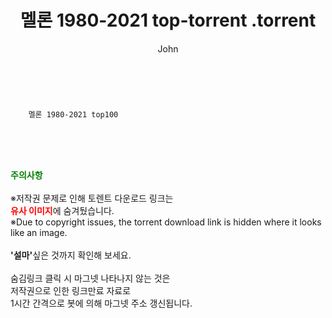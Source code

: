 ﻿---
layout: post
title:  "                   멜론 1980-2021 top-torrent                .torrent"
author: John
categories: [ TV ]
tags: [  ]
image:  
description: "                   멜론 1980-2021 top-torrent                 torrent 정보 공유"
toc: true
toc_sticky: true
---

<br>

        멜론 1980-2021 top100  
    
<br><br><br>
<p data-ke-size="size16"><b><span style="color: green;">주의사항</span></b><br /><br />※저작권 문제로 인해 토렌트 다운로드 링크는<br /><b><span style="color: red;">유사 이미지</span></b>에 숨겨뒀습니다.<br />※Due to copyright issues, the torrent download link is hidden where it looks like an image.<br /><br /><b>'설마'</b>싶은 것까지 확인해 보세요.<br /><br />숨김링크 클릭 시 마그넷 나타나지 않는 것은<br />저작권으로 인한 링크만료 자료로<br />1시간 간격으로 봇에 의해 마그넷 주소 갱신됩니다.</p>

